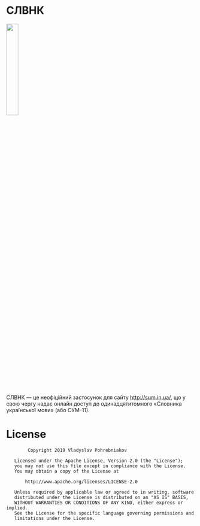 # СЛВНК

<a href="https://play.google.com/store/apps/details?id=vladyslavpohrebniakov.slvnk"><img src="https://i.imgur.com/Vub9kwE.png" width="25%"/></a>

СЛВНК — це неофіційний застосунок для сайту http://sum.in.ua/, що у свою чергу надає онлайн доступ до одинадцятитомного «Словника української мови» (або СУМ-11).

# License
```   
        Copyright 2019 Vladyslav Pohrebniakov

   Licensed under the Apache License, Version 2.0 (the "License");
   you may not use this file except in compliance with the License.
   You may obtain a copy of the License at

       http://www.apache.org/licenses/LICENSE-2.0

   Unless required by applicable law or agreed to in writing, software
   distributed under the License is distributed on an "AS IS" BASIS,
   WITHOUT WARRANTIES OR CONDITIONS OF ANY KIND, either express or implied.
   See the License for the specific language governing permissions and
   limitations under the License.
```
